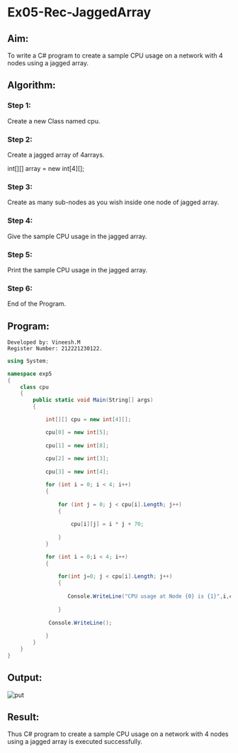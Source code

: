 # Ex05-Rec-JaggedArray
## Aim:
To write a C# program to create a sample CPU usage on a network with 4 nodes using a jagged array.
## Algorithm:
### Step 1:
Create a new Class named cpu.

### Step 2:
Create a jagged array of 4arrays.

int[][] array = new int[4][];
### Step 3:
Create as many sub-nodes as you wish inside one node of jagged array.

### Step 4:
Give the sample CPU usage in the jagged array.

### Step 5:
Print the sample CPU usage in the jagged array.

### Step 6:
End of the Program.

## Program:
```
Developed by: Vineesh.M 
Register Number: 212221230122.
```
```cs
using System;

namespace exp5
{
    class cpu
    {
        public static void Main(String[] args)
        {

            int[][] cpu = new int[4][];

            cpu[0] = new int[5];
            
            cpu[1] = new int[8];
            
            cpu[2] = new int[3];
            
            cpu[3] = new int[4];

            for (int i = 0; i < 4; i++)
            {
            
                for (int j = 0; j < cpu[i].Length; j++)
                {
                
                    cpu[i][j] = i * j + 70;
                    
                }
            }

            for (int i = 0;i < 4; i++)
            {
            
                for(int j=0; j < cpu[i].Length; j++)
                {
                
                   Console.WriteLine("CPU usage at Node {0} is {1}",i,cpu[i][j]);
                   
                }
                
             Console.WriteLine();
             
            }
        }
    }
}
```
## Output:

![put](https://github.com/Vineesh-AI-DS/Ex05-Rec-JaggedArray/assets/93427254/4333ada7-7eb3-4d0c-8f22-2ef2e46132fc)

## Result:
Thus C# program to create a sample CPU usage on a network with 4 nodes using a jagged array is executed successfully.
